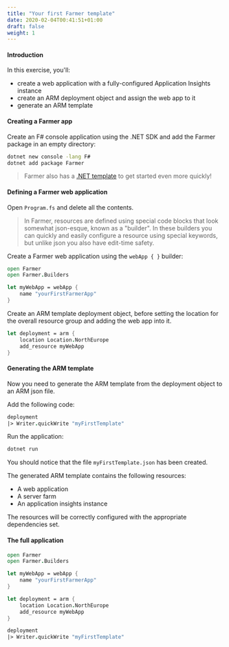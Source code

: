 ```yaml
---
title: "Your first Farmer template"
date: 2020-02-04T00:41:51+01:00
draft: false
weight: 1
---
```


#### Introduction
In this exercise, you'll:
* create a web application with a fully-configured Application Insights instance
* create an ARM deployment object and assign the web app to it
* generate an ARM template

#### Creating a Farmer app
Create an F# console application using the .NET SDK and add the Farmer package in an empty directory:

```cmd
dotnet new console -lang F#
dotnet add package Farmer
```

> Farmer also has a [.NET template](../template/) to get started even more quickly!

#### Defining a Farmer web application
Open `Program.fs` and delete all the contents.

> In Farmer, resources are defined using special code blocks that look somewhat json-esque, known as a "builder". In these builders you can quickly and easily configure a resource using special keywords, but unlike json you also have edit-time safety.

Create a Farmer web application using the `webApp { }` builder:

```fsharp
open Farmer
open Farmer.Builders

let myWebApp = webApp {
    name "yourFirstFarmerApp"
}
```

Create an ARM template deployment object, before setting the location for the overall resource group and adding the web app into it.

```fsharp
let deployment = arm {
    location Location.NorthEurope
    add_resource myWebApp
}
```

#### Generating the ARM template
Now you need to generate the ARM template from the deployment object to an ARM json file.

Add the following code:

```fsharp
deployment
|> Writer.quickWrite "myFirstTemplate"
```

Run the application:

```cmd
dotnet run
```

You should notice that the file `myFirstTemplate.json` has been created.

The generated ARM template contains the following resources:

* A web application
* A server farm
* An application insights instance

The resources will be correctly configured with the appropriate dependencies set.

#### The full application

```fsharp
open Farmer
open Farmer.Builders

let myWebApp = webApp {
    name "yourFirstFarmerApp"
}

let deployment = arm {
    location Location.NorthEurope
    add_resource myWebApp
}

deployment
|> Writer.quickWrite "myFirstTemplate"
```
